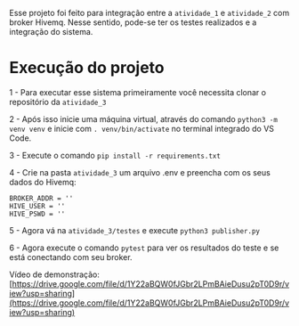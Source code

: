 Esse projeto foi feito para integração entre a `atividade_1` e `atividade_2` com broker Hivemq. Nesse sentido, pode-se ter os testes realizados e a integração do sistema.


# Execução do projeto
1 - Para executar esse sistema primeiramente você necessita clonar o repositório da `atividade_3`

2 - Após isso inicie uma máquina virtual, através do comando `python3 -m venv venv` e inicie com `. venv/bin/activate` no terminal integrado do VS Code.

3 - Execute o comando `pip install -r requirements.txt`

4 - Crie na pasta `atividade_3` um arquivo .env e preencha com os seus dados do Hivemq:

```
BROKER_ADDR = ''
HIVE_USER = ''
HIVE_PSWD = ''
```

5 - Agora vá na `atividade_3/testes` e execute `python3 publisher.py`

6 - Agora execute o comando `pytest` para ver os resultados do teste e se está conectando com seu broker.


Vídeo de demonstração: [https://drive.google.com/file/d/1Y22aBQW0fJGbr2LPmBAieDusu2pT0D9r/view?usp=sharing](https://drive.google.com/file/d/1Y22aBQW0fJGbr2LPmBAieDusu2pT0D9r/view?usp=sharing)
